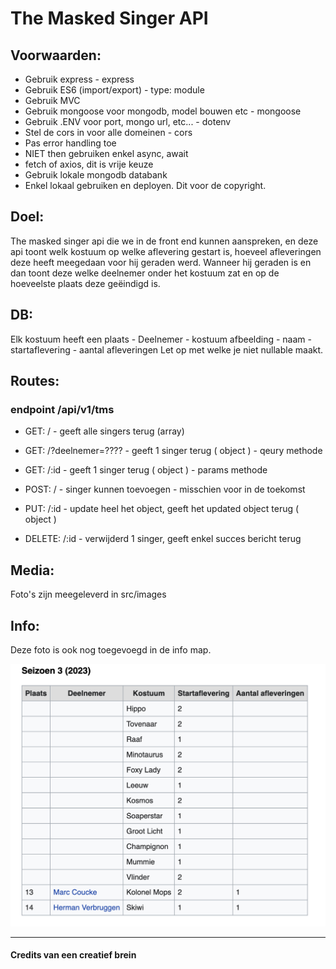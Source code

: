 # The Masked Singer API

## Voorwaarden:

- Gebruik express - express
- Gebruik ES6 (import/export) - type: module
- Gebruik MVC
- Gebruik mongoose voor mongodb, model bouwen etc - mongoose
- Gebruik .ENV voor port, mongo url, etc... - dotenv
- Stel de cors in voor alle domeinen - cors
- Pas error handling toe
- NIET then gebruiken enkel async, await
- fetch of axios, dit is vrije keuze
- Gebruik lokale mongodb databank
- Enkel lokaal gebruiken en deployen. Dit voor de copyright.

## Doel:

The masked singer api die we in de front end kunnen aanspreken, en deze api toont welk kostuum op welke aflevering gestart is, hoeveel afleveringen deze heeft meegedaan voor hij geraden werd.
Wanneer hij geraden is en dan toont deze welke deelnemer onder het kostuum zat en op de hoeveelste plaats deze geëindigd is.

## DB:

Elk kostuum heeft een plaats - Deelnemer - kostuum afbeelding - naam - startaflevering - aantal afleveringen
Let op met welke je niet nullable maakt.

## Routes:

### endpoint /api/v1/tms

- GET: / - geeft alle singers terug (array)

- GET: /?deelnemer=???? - geeft 1 singer terug ( object ) - qeury methode

- GET: /:id - geeft 1 singer terug ( object ) - params methode

- POST: / - singer kunnen toevoegen - misschien voor in de toekomst

- PUT: /:id - update heel het object, geeft het updated object terug ( object )

- DELETE: /:id - verwijderd 1 singer, geeft enkel succes bericht terug

## Media:

Foto's zijn meegeleverd in src/images

## Info:

Deze foto is ook nog toegevoegd in de info map.

![Info](/info/TMS%20info.jpg 'info')

---

#### **Credits van een creatief brein**
